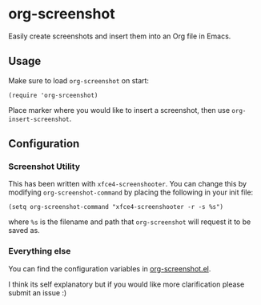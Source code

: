 # org-screenshot
Easily create screenshots and insert them into an Org file in Emacs.

## Usage
Make sure to load `org-screenshot` on start:
```elisp
(require 'org-srceenshot)
```

Place marker where you would like to insert a screenshot, then use `org-insert-screenshot`.

## Configuration
### Screenshot Utility
This has been written with `xfce4-screenshooter`.
You can change this by modifying `org-screenshot-command` by placing the following in your init file:
```elisp
(setq org-screenshot-command "xfce4-screenshooter -r -s %s")
```
where `%s` is the filename and path that `org-screenshot` will request it to be saved as.

### Everything else
You can find the configuration variables in [org-screenshot.el](org-screenshot.el).

I think its self explanatory but if you would like more clarification please submit an issue :)
